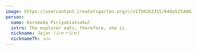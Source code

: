 ```yaml
---
image: https://usercontent.creatorsgarten.org/c/v1750262315/644e5254802c0234580bdb52/42e93bfe-51c6-43e6-88fd-454f3eb94ad3_cj8ake.webp
person:
  name: Kornmada Piriyakiatsakul
  intro: The explorer eats; therefore, she is.
  nickname: Jajar (ジャージャ)
  nicknameTh: จาจ้า
---
```



